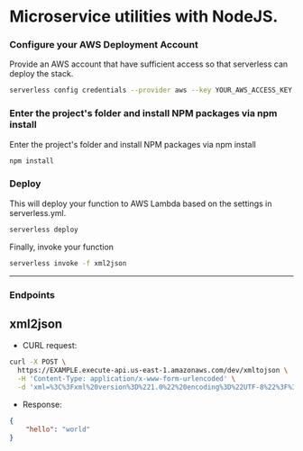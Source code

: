 # Microservice utilities with NodeJS.

### Configure your AWS Deployment Account

Provide an AWS account that have sufficient access so that serverless can deploy the stack.

```sh
serverless config credentials --provider aws --key YOUR_AWS_ACCESS_KEY --secret YOUR_AWS_SECRET_KEY
```

### Enter the project's folder and install NPM packages via npm install

Enter the project's folder and install NPM packages via npm install

```sh
npm install
```

### Deploy

This will deploy your function to AWS Lambda based on the settings in serverless.yml.

```sh
serverless deploy
```

Finally, invoke your function

```sh
serverless invoke -f xml2json
```

---

### Endpoints

## xml2json

- CURL request:
```sh
curl -X POST \
  https://EXAMPLE.execute-api.us-east-1.amazonaws.com/dev/xmltojson \
  -H 'Content-Type: application/x-www-form-urlencoded' \
  -d 'xml=%3C%3Fxml%20version%3D%221.0%22%20encoding%3D%22UTF-8%22%3F%3E%3Chello%3Eworld%3C%2Fhello%3E&undefined='
```

- Response:
```json
{
    "hello": "world"
}
```